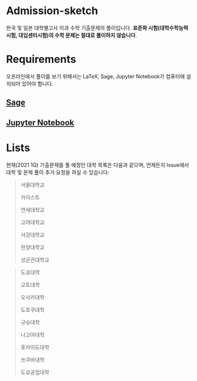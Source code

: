 # Admission-sketch


한국 및 일본 대학별고사 이과 수학 기출문제의 풀이입니다. __표준화 시험(대학수학능력시험, 대입센터시험)의 수학 문제는 절대로 풀이하지 않습니다__.

# Requirements

오프라인에서 풀이를 보기 위해서는 LaTeX, Sage, Jupyter Notebook가 컴퓨터에 설치되어 있어야 합니다.


## [Sage](https://www.sagemath.org/)

## [Jupyter Notebook](https://jupyter.org/)


# Lists

현재(2021 1Q)  기출문제를 풀 예정인 대학 목록은 다음과 같으며, 언제든지 Issue에서 대학 및 문제 풀이 추가 요청을 하실 수 있습니다:

> 서울대학교
>
> 카이스트
>
> 연세대학교
>
> 고려대학교
>
> 서강대학교
>
> 한양대학교
>
> 성균관대학교



> 도쿄대학
>
> 교토대학
>
> 오사카대학
>
> 도호쿠대학
>
> 규슈대학
>
> 나고야대학
>
> 홋카이도대학
>
> 쓰쿠바대학
>
> 도쿄공업대학

